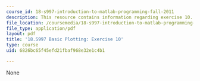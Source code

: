 ```yaml
---
course_id: 18-s997-introduction-to-matlab-programming-fall-2011
description: This resource contains information regarding exercise 10.
file_location: /coursemedia/18-s997-introduction-to-matlab-programming-fall-2011/6826bc65f45efd21fbaf968e32e1c4b1_MIT18_S997F11_Exercise_10.pdf
file_type: application/pdf
layout: pdf
title: '18.S997 Basic Plotting: Exercise 10'
type: course
uid: 6826bc65f45efd21fbaf968e32e1c4b1

---
```

None